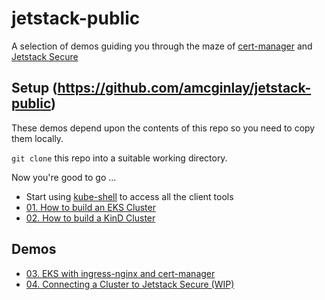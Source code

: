 # jetstack-public

A selection of demos guiding you through the maze of [cert-manager](https://cert-manager.io/) and [Jetstack Secure](https://platform.jetstack.io)

## Setup (https://github.com/amcginlay/jetstack-public)

These demos depend upon the contents of this repo so you need to copy them locally.

`git clone` this repo into a suitable working directory.

Now you're good to go ...

* Start using [kube-shell](https://github.com/amcginlay/kube-shell) to access all the client tools
* [01. How to build an EKS Cluster](demos/01-build-eks-cluster/README.md)
* [02. How to build a KinD Cluster](demos/02-build-kind-cluster/README.md)

## Demos
* [03. EKS with ingress-nginx and cert-manager](demos/03-eks-ingress-nginx-cert-manager/README.md)
* [04. Connecting a Cluster to Jetstack Secure (WIP)](demos/04-connect-cluster-to-jss/README.md)

